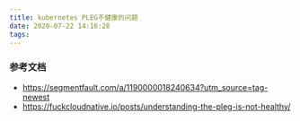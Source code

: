 ```yaml
---
title: kubernetes PLEG不健康的问题
date: 2020-07-22 14:16:28
tags:
---
```


### 参考文档
- https://segmentfault.com/a/1190000018240634?utm_source=tag-newest
- https://fuckcloudnative.io/posts/understanding-the-pleg-is-not-healthy/
